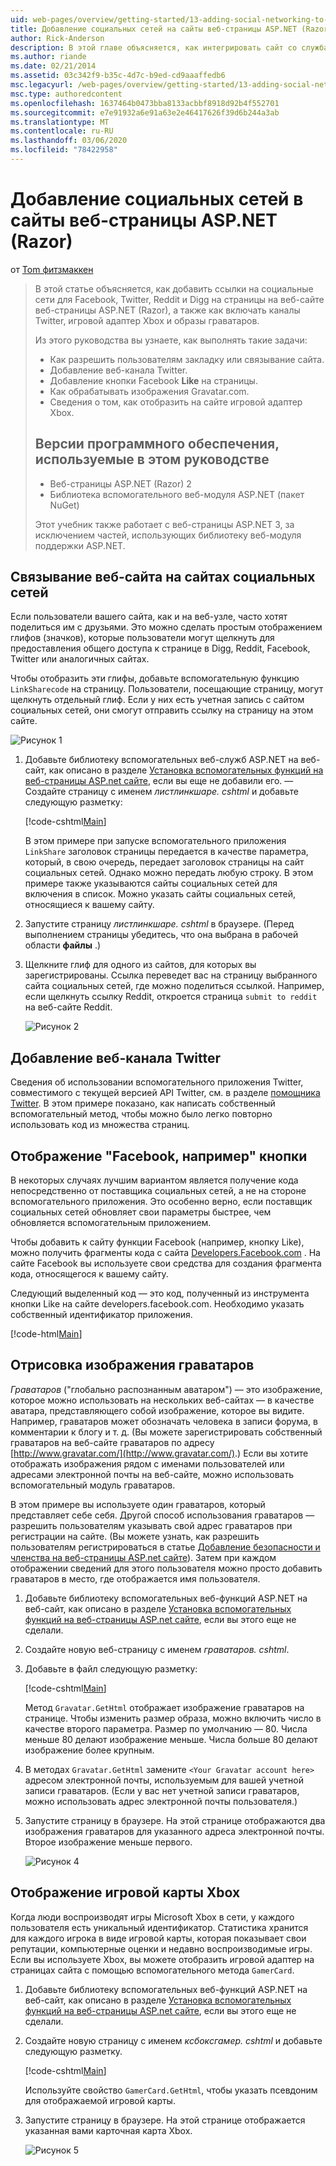 ```yaml
---
uid: web-pages/overview/getting-started/13-adding-social-networking-to-your-web-site
title: Добавление социальных сетей на сайты веб-страницы ASP.NET (Razor) | Документация Майкрософт
author: Rick-Anderson
description: В этой главе объясняется, как интегрировать сайт со службами социальных сетей. В этой главе вы узнаете, как предоставить пользователям возможность Закладка и связывание веб-сайта...
ms.author: riande
ms.date: 02/21/2014
ms.assetid: 03c342f9-b35c-4d7c-b9ed-cd9aaaffedb6
msc.legacyurl: /web-pages/overview/getting-started/13-adding-social-networking-to-your-web-site
msc.type: authoredcontent
ms.openlocfilehash: 1637464b0473bba8133acbbf8918d92b4f552701
ms.sourcegitcommit: e7e91932a6e91a63e2e46417626f39d6b244a3ab
ms.translationtype: MT
ms.contentlocale: ru-RU
ms.lasthandoff: 03/06/2020
ms.locfileid: "78422958"
---
```

# <a name="adding-social-networking-to-aspnet-web-pages-razor-sites"></a>Добавление социальных сетей в сайты веб-страницы ASP.NET (Razor)

от [Tom фитзмаккен](https://github.com/tfitzmac)

> В этой статье объясняется, как добавить ссылки на социальные сети для Facebook, Twitter, Reddit и Digg на страницы на веб-сайте веб-страницы ASP.NET (Razor), а также как включать каналы Twitter, игровой адаптер Xbox и образы граватаров.
> 
> Из этого руководства вы узнаете, как выполнять такие задачи:
> 
> - Как разрешить пользователям закладку или связывание сайта.
> - Добавление веб-канала Twitter.
> - Добавление кнопки Facebook **Like** на страницы.
> - Как обрабатывать изображения Gravatar.com.
> - Сведения о том, как отобразить на сайте игровой адаптер Xbox.
>   
> 
> ## <a name="software-versions-used-in-the-tutorial"></a>Версии программного обеспечения, используемые в этом руководстве
> 
> 
> - Веб-страницы ASP.NET (Razor) 2
> - Библиотека вспомогательного веб-модуля ASP.NET (пакет NuGet)
>   
> 
> Этот учебник также работает с веб-страницы ASP.NET 3, за исключением частей, использующих библиотеку веб-модуля поддержки ASP.NET.

<a id="Linking_Your_Website"></a>
## <a name="linking-your-website-on-social-networking-sites"></a>Связывание веб-сайта на сайтах социальных сетей

Если пользователи вашего сайта, как и на веб-узле, часто хотят поделиться им с друзьями. Это можно сделать простым отображением глифов (значков), которые пользователи могут щелкнуть для предоставления общего доступа к странице в Digg, Reddit, Facebook, Twitter или аналогичных сайтах.

Чтобы отобразить эти глифы, добавьте вспомогательную функцию `LinkSharecode` на страницу. Пользователи, посещающие страницу, могут щелкнуть отдельный глиф. Если у них есть учетная запись с сайтом социальных сетей, они смогут отправить ссылку на страницу на этом сайте.

![Рисунок 1](13-adding-social-networking-to-your-web-site/_static/image1.jpg)

1. Добавьте библиотеку вспомогательных веб-служб ASP.NET на веб-сайт, как описано в разделе [Установка вспомогательных функций на веб-страницы ASP.net сайте](https://go.microsoft.com/fwlink/?LinkId=252372), если вы еще не добавили его. — Создайте страницу с именем *листлинкшаре. cshtml* и добавьте следующую разметку:

    [!code-cshtml[Main](13-adding-social-networking-to-your-web-site/samples/sample1.cshtml)]

    В этом примере при запуске вспомогательного приложения `LinkShare` заголовок страницы передается в качестве параметра, который, в свою очередь, передает заголовок страницы на сайт социальных сетей. Однако можно передать любую строку. В этом примере также указываются сайты социальных сетей для включения в список. Можно указать сайты социальных сетей, относящиеся к вашему сайту.
2. Запустите страницу *листлинкшаре. cshtml* в браузере. (Перед выполнением страницы убедитесь, что она выбрана в рабочей области **файлы** .)
3. Щелкните глиф для одного из сайтов, для которых вы зарегистрированы. Ссылка переведет вас на страницу выбранного сайта социальных сетей, где можно поделиться ссылкой. Например, если щелкнуть ссылку Reddit, откроется страница `submit to reddit` на веб-сайте Reddit.

     ![Рисунок 2](13-adding-social-networking-to-your-web-site/_static/image2.jpg)

<a id="Adding_a_Twitter_Feed"></a>
## <a name="adding-a-twitter-feed"></a>Добавление веб-канала Twitter

Сведения об использовании вспомогательного приложения Twitter, совместимого с текущей версией API Twitter, см. в разделе [помощника Twitter](../ui-layouts-and-themes/twitter-helper.md). В этом примере показано, как написать собственный вспомогательный метод, чтобы можно было легко повторно использовать код из множества страниц.

<a id="Displaying_a_Facebook_Button"></a>
## <a name="displaying-a-facebook-quotlikequot-button"></a>Отображение &quot;Facebook, например&quot; кнопки

В некоторых случаях лучшим вариантом является получение кода непосредственно от поставщика социальных сетей, а не на стороне вспомогательного приложения. Это особенно верно, если поставщик социальных сетей обновляет свои параметры быстрее, чем обновляется вспомогательным приложением.

Чтобы добавить к сайту функции Facebook (например, кнопку Like), можно получить фрагменты кода с сайта [Developers.Facebook.com](https://developers.facebook.com/) . На сайте Facebook вы используете свои средства для создания фрагмента кода, относящегося к вашему сайту.

Следующий выделенный код — это код, полученный из инструмента кнопки Like на сайте developers.facebook.com. Необходимо указать собственный идентификатор приложения.

[!code-html[Main](13-adding-social-networking-to-your-web-site/samples/sample2.html?highlight=7-14,16-17)]

<a id="Rendering_a_Gravatar_Image"></a>
## <a name="rendering-a-gravatar-image"></a>Отрисовка изображения граватаров

*Граватаров* (&quot;глобально распознанным аватаром&quot;) — это изображение, которое можно использовать на нескольких веб-сайтах &#8212; в качестве аватара, представляющего собой изображение, которое вы видите. Например, граватаров может обозначать человека в записи форума, в комментарии к блогу и т. д. (Вы можете зарегистрировать собственный граватаров на веб-сайте граватаров по адресу [http://www.gravatar.com/](http://www.gravatar.com/).) Если вы хотите отображать изображения рядом с именами пользователей или адресами электронной почты на веб-сайте, можно использовать вспомогательный модуль граватаров.

В этом примере вы используете один граватаров, который представляет себе себя. Другой способ использования граватаров — разрешить пользователям указывать свой адрес граватаров при регистрации на сайте. (Вы можете узнать, как разрешить пользователям регистрироваться в статье [Добавление безопасности и членства на веб-страницы ASP.net сайте](https://go.microsoft.com/fwlink/?LinkId=202904)). Затем при каждом отображении сведений для этого пользователя можно просто добавить граватаров в место, где отображается имя пользователя.

1. Добавьте библиотеку вспомогательных веб-функций ASP.NET на веб-сайт, как описано в разделе [Установка вспомогательных функций на веб-страницы ASP.net сайте](https://go.microsoft.com/fwlink/?LinkId=252372), если вы этого еще не сделали.
2. Создайте новую веб-страницу с именем *граватаров. cshtml*.
3. Добавьте в файл следующую разметку: 

    [!code-cshtml[Main](13-adding-social-networking-to-your-web-site/samples/sample3.cshtml)]

    Метод `Gravatar.GetHtml` отображает изображение граватаров на странице. Чтобы изменить размер образа, можно включить число в качестве второго параметра. Размер по умолчанию — 80. Числа меньше 80 делают изображение меньше. Числа больше 80 делают изображение более крупным.
4. В методах `Gravatar.GetHtml` замените `<Your Gravatar account here>` адресом электронной почты, используемым для вашей учетной записи граватаров. (Если у вас нет учетной записи граватаров, можно использовать адрес электронной почты пользователя.)
5. Запустите страницу в браузере. На этой странице отображаются два изображения граватаров для указанного адреса электронной почты. Второе изображение меньше первого. 

    ![Рисунок 4](13-adding-social-networking-to-your-web-site/_static/image3.jpg)

<a id="Displaying_an_Xbox_Gamer_Card"></a>
## <a name="displaying-an-xbox-gamer-card"></a>Отображение игровой карты Xbox

Когда люди воспроизводят игры Microsoft Xbox в сети, у каждого пользователя есть уникальный идентификатор. Статистика хранится для каждого игрока в виде игровой карты, которая показывает свои репутации, компьютерные оценки и недавно воспроизводимые игры. Если вы используете Xbox, вы можете отобразить игровой адаптер на страницах сайта с помощью вспомогательного метода `GamerCard`.

1. Добавьте библиотеку вспомогательных веб-функций ASP.NET на веб-сайт, как описано в разделе [Установка вспомогательных функций на веб-страницы ASP.net сайте](https://go.microsoft.com/fwlink/?LinkId=252372), если вы этого еще не сделали.
2. Создайте новую страницу с именем *ксбоксгамер. cshtml* и добавьте следующую разметку.

    [!code-cshtml[Main](13-adding-social-networking-to-your-web-site/samples/sample4.cshtml)]

    Используйте свойство `GamerCard.GetHtml`, чтобы указать псевдоним для отображаемой игровой карты.
3. Запустите страницу в браузере. На этой странице отображается указанная вами карточная карта Xbox.

    ![Рисунок 5](13-adding-social-networking-to-your-web-site/_static/image4.jpg)
